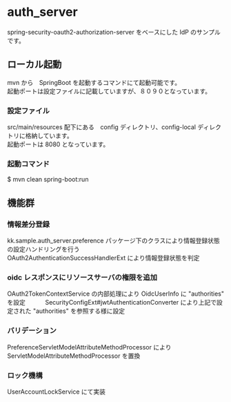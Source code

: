 # auth_server  
spring-security-oauth2-authorization-server をベースにした IdP のサンプルです。  

## ローカル起動  
mvn から　SpringBoot を起動するコマンドにて起動可能です。  
起動ポートは設定ファイルに記載していますが、８０９０となっています。  

### 設定ファイル  
src/main/resources 配下にある　config ディレクトリ、config-local ディレクトリに格納しています。  
起動ポートは 8080 となっています。  

### 起動コマンド  
$ mvn clean spring-boot:run  

## 機能群  
### 情報差分登録  
kk.sample.auth_server.preference パッケージ下のクラスにより情報登録状態の設定ハンドリングを行う  
OAuth2AuthenticationSuccessHandlerExt により情報登録状態を判定  

### oidc レスポンスにリソースサーバの権限を追加
OAuth2TokenContextService の内部処理により OidcUserInfo に "authorities" を設定　　　
SecurityConfigExt#jwtAuthenticationConverter により上記で設定された "authorities" を参照する様に設定　　　

### バリデーション  
PreferenceServletModelAttributeMethodProcessor により ServletModelAttributeMethodProcessor を置換　　
	
### ロック機構  
UserAccountLockService にて実装
